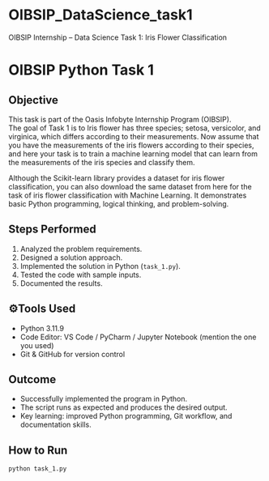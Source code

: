 # OIBSIP_DataScience_task1
OIBSIP Internship – Data Science Task 1: Iris Flower Classification
# OIBSIP Python Task 1

##  Objective
This task is part of the Oasis Infobyte Internship Program (OIBSIP).  
The goal of Task 1 is to 
Iris flower has three species; setosa, versicolor, and virginica, which differs according to their
measurements. Now assume that you have the measurements of the iris flowers according to
their species, and here your task is to train a machine learning model that can learn from the
measurements of the iris species and classify them.


Although the Scikit-learn library provides a dataset for iris flower classification, you can also
download the same dataset from here for the task of iris flower classification with Machine
Learning. 
It demonstrates basic Python programming, logical thinking, and problem-solving.

##  Steps Performed
1. Analyzed the problem requirements.
2. Designed a solution approach.
3. Implemented the solution in Python (`task_1.py`).
4. Tested the code with sample inputs.
5. Documented the results.

## ⚙Tools Used
- Python 3.11.9  
- Code Editor: VS Code / PyCharm / Jupyter Notebook (mention the one you used)  
- Git & GitHub for version control  

## Outcome
- Successfully implemented the program in Python.
- The script runs as expected and produces the desired output.
- Key learning: improved Python programming, Git workflow, and documentation skills.

##  How to Run
```bash
python task_1.py
